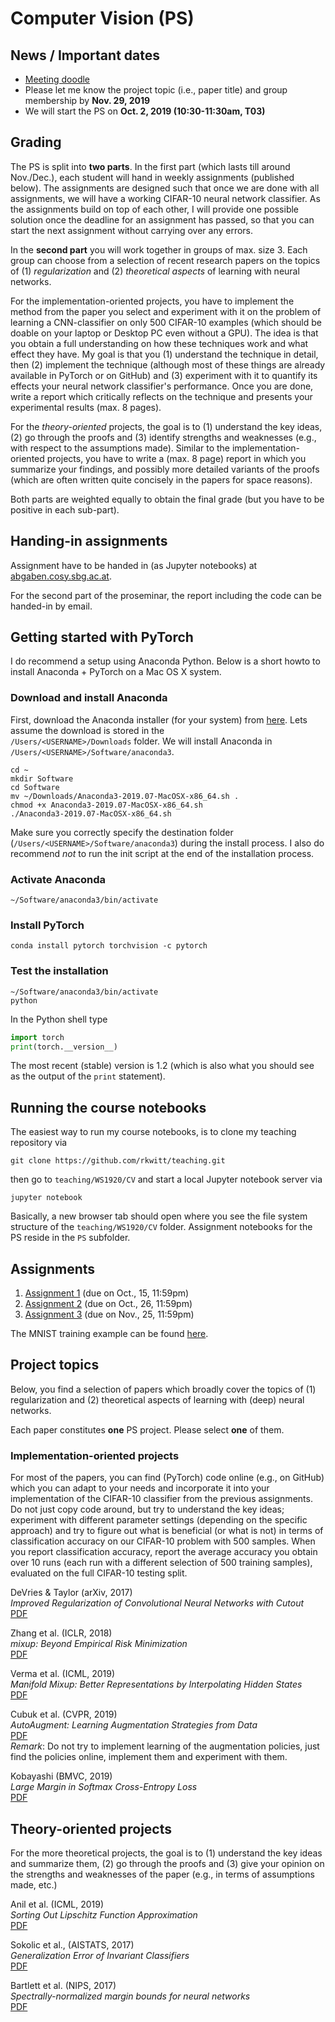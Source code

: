 # Computer Vision (PS)

## News / Important dates

- [Meeting doodle](https://doodle.com/poll/2xhgwtizd6n74yui)
- Please let me know the project topic (i.e., paper title) and group membership by **Nov. 29, 2019**
- We will start the PS on **Oct. 2, 2019 (10:30-11:30am, T03)**

## Grading

The PS is split into **two parts**. In the first part (which lasts till around Nov./Dec.), each student will hand in weekly assignments (published below). The assignments are designed such that once we are done with all assignments, we will have a working CIFAR-10 neural network classifier. As the assignments build on top of each other, I will provide one possible solution once the deadline for an assignment has passed, so that you can start the next assignment without carrying over any errors.

In the **second part** you will work together in groups of max. size 3. Each group can choose from a selection of recent research papers on the topics of (1) *regularization* and (2) *theoretical aspects* of learning with neural networks.

For the implementation-oriented projects, you have to implement the method from the paper you select and experiment with it on the problem of learning a CNN-classifier on only 500 CIFAR-10 examples (which should be doable on your laptop or Desktop PC even without a GPU). The idea is that you obtain a full understanding on how these techniques work and what effect they have. My goal is that you (1) understand the technique in detail, then (2) implement the technique (although most of these things are already available in PyTorch or on GitHub) and (3) experiment with it to quantify its effects your neural network classifier's performance. Once you are done, write a report which critically reflects on the technique and presents your experimental results (max. 8 pages).

For the *theory-oriented* projects, the goal is to (1) understand the key ideas, (2) go through the
proofs and (3) identify strengths and weaknesses (e.g., with respect to the assumptions made). Similar to the implementation-oriented projects, you have to write a (max. 8 page) report in which you summarize your findings, and possibly more detailed variants of the proofs (which are often written quite concisely in the papers for space reasons).

Both parts are weighted equally to obtain the final grade (but you have to be positive in each sub-part).

## Handing-in assignments

Assignment have to be handed in (as Jupyter notebooks) at [abgaben.cosy.sbg.ac.at](https://abgaben.cosy.sbg.ac.at/).

For the second part of the proseminar, the report including the code can be handed-in by email.

## Getting started with PyTorch

I do recommend a setup using Anaconda Python. Below is a short howto to install
Anaconda + PyTorch on a Mac OS X system.

### Download and install Anaconda

First, download the Anaconda installer (for your system) from [here](https://www.anaconda.com/distribution/). Lets assume the download is stored in the  
`/Users/<USERNAME>/Downloads` folder. We will install Anaconda in
`/Users/<USERNAME>/Software/anaconda3`.

```
cd ~
mkdir Software
cd Software
mv ~/Downloads/Anaconda3-2019.07-MacOSX-x86_64.sh .
chmod +x Anaconda3-2019.07-MacOSX-x86_64.sh
./Anaconda3-2019.07-MacOSX-x86_64.sh
```

Make sure you correctly specify the destination folder (`/Users/<USERNAME>/Software/anaconda3`) during the install process. I also do recommend *not* to run the
init script at the end of the installation process.

### Activate Anaconda

```
~/Software/anaconda3/bin/activate
```

### Install PyTorch

```
conda install pytorch torchvision -c pytorch
```

### Test the installation

```
~/Software/anaconda3/bin/activate
python
```

In the Python shell type

```python
import torch
print(torch.__version__)
```

The most recent (stable) version is 1.2 (which is also what you should see as
  the output of the `print` statement).

## Running the course notebooks

The easiest way to run my course notebooks, is to clone my teaching repository
via

```
git clone https://github.com/rkwitt/teaching.git
```

then go to `teaching/WS1920/CV` and start a local Jupyter notebook server via

```
jupyter notebook
```

Basically, a new browser tab should open where you see the file system
structure of the `teaching/WS1920/CV` folder. Assignment notebooks for
the PS reside in the `PS` subfolder.


## Assignments

1. [Assignment 1](1-Assignment.ipynb) (due on Oct., 15, 11:59pm)
2. [Assignment 2](2-Assignment.ipynb) (due on Oct., 26, 11:59pm)
3. [Assignment 3](3-Assignment.ipynb) (due on Nov., 25, 11:59pm)

The MNIST training example can be found [here](MNIST-SimpleNetwork-Training.ipynb).

## Project topics

Below, you find a selection of papers which broadly cover the topics of (1)
regularization and (2) theoretical aspects of learning with (deep) neural networks.

Each paper constitutes **one** PS project. Please select **one** of them.

### Implementation-oriented projects

For most of the papers, you can find (PyTorch) code online (e.g., on GitHub) which you can
adapt to your needs and incorporate it into your implementation of the CIFAR-10
classifier from the previous assignments. Do not just
copy code around, but try to understand the key ideas; experiment with different
parameter settings (depending on the specific approach) and try to figure out what is
beneficial (or what is not) in terms of classification accuracy on our CIFAR-10
problem with 500 samples. When you report classification accuracy, report the
average accuracy you obtain over 10 runs (each run with a different selection of 500
  training samples), evaluated on the full CIFAR-10 testing split.

DeVries & Taylor (arXiv, 2017)  
*Improved Regularization of Convolutional Neural Networks with Cutout*    
[PDF](https://arxiv.org/pdf/1708.04552.pdf)

Zhang et al. (ICLR, 2018)      
*mixup: Beyond Empirical Risk Minimization*    
[PDF](https://openreview.net/pdf?id=r1Ddp1-Rb)

Verma et al. (ICML, 2019)    
*Manifold Mixup: Better Representations by Interpolating Hidden States*    
[PDF](http://proceedings.mlr.press/v97/verma19a/verma19a.pdf)

Cubuk et al. (CVPR, 2019)    
*AutoAugment: Learning Augmentation Strategies from Data*     
[PDF](https://zpascal.net/cvpr2019/Cubuk_AutoAugment_Learning_Augmentation_Strategies_From_Data_CVPR_2019_paper.pdf)    
*Remark*: Do not try to implement learning of the augmentation policies, just find the policies online, implement them and experiment with them.

Kobayashi (BMVC, 2019)    
*Large Margin in Softmax Cross-Entropy Loss*     
[PDF](https://bmvc2019.org/wp-content/uploads/papers/0636-paper.pdf)

## Theory-oriented projects

For the more theoretical projects, the goal is to (1) understand the key ideas
and summarize them, (2) go through the proofs and (3) give your opinion on the
strengths and weaknesses of the paper (e.g., in terms of assumptions made, etc.)

Anil et al. (ICML, 2019)    
*Sorting Out Lipschitz Function Approximation*   
[PDF](http://proceedings.mlr.press/v97/anil19a.html)

Sokolic et al., (AISTATS, 2017)     
*Generalization Error of Invariant Classifiers*     
[PDF](http://proceedings.mlr.press/v54/sokolic17a/sokolic17a.pdf)

Bartlett et al. (NIPS, 2017)    
*Spectrally-normalized margin bounds for neural networks*    
[PDF](https://arxiv.org/abs/1706.08498)
